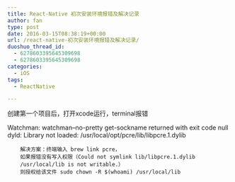 ```yaml
---
title: React-Native 初次安装环境报错及解决记录
author: fan
type: post
date: 2016-03-15T08:38:19+00:00
url: /react-native-初次安装环境报错及解决记录/
duoshuo_thread_id:
  - 6278603395645309698
  - 6278603395645309698
categories:
  - iOS
tags:
  - ReactNative

---
```

创建第一个项目后，打开xcode运行，terminal报错
  
Watchman: watchman&#8211;no-pretty get-sockname returned with exit code null dyld: Library not loaded: /usr/local/opt/pcre/lib/libpcre.1.dylib

        解决方案：终端输入 brew link pcre，
        如果报错没有写入权限（Could not symlink lib/libpcre.1.dylib
        /usr/local/lib is not writable.）
        则授权给该文件 sudo chown -R $(whoami) /usr/local/lib